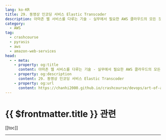 ```yaml
---
lang: ko-KR
title: 29. 동영상 인코딩 서비스 Elastic Transcoder
description: 아마존 웹 서비스를 다루는 기술 - 실무에서 필요한 AWS 클라우드의 모든 것! > 29. 동영상 인코딩 서비스 Elastic Transcoder
category:
  - AWS
tag: 
  - crashcourse
  - pyrasis
  - aws 
  - amazon-web-services
head:
  - - meta:
    - property: og:title
      content: 아마존 웹 서비스를 다루는 기술 - 실무에서 필요한 AWS 클라우드의 모든 것! > 29. 동영상 인코딩 서비스 Elastic Transcoder
    - property: og:description
      content: 29. 동영상 인코딩 서비스 Elastic Transcoder
    - property: og:url
      content: https://chanhi2000.github.io/crashcourse/devops/art-of-aws/29.html
---
```


# {{ $frontmatter.title }} 관련

[[toc]]

---

<TagLinks />